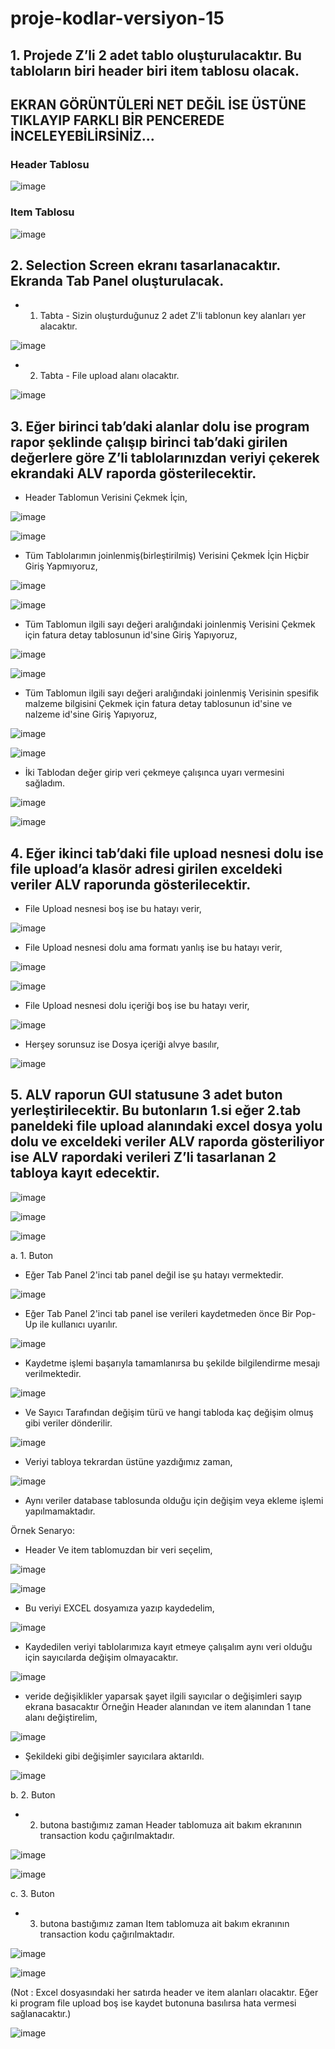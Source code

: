 # proje-kodlar-versiyon-15

## 1. Projede Z’li 2 adet tablo oluşturulacaktır. Bu tabloların biri header biri item tablosu olacak.

## EKRAN GÖRÜNTÜLERİ NET DEĞİL İSE ÜSTÜNE TIKLAYIP FARKLI BİR PENCEREDE İNCELEYEBİLİRSİNİZ...

### Header Tablosu

![image](https://github.com/xryal/proje-kodlar-versiyon-15/assets/81656700/524eb9ed-348a-4a71-b73e-d8a6a8fd6bb2)

### Item Tablosu

![image](https://github.com/xryal/proje-kodlar-versiyon-15/assets/81656700/b29107f0-e5ca-4e1a-b41b-38132d1b7083)

## 2. Selection Screen ekranı tasarlanacaktır. Ekranda Tab Panel oluşturulacak.

- 1. Tabta - Sizin oluşturduğunuz 2 adet Z'li tablonun key alanları yer alacaktır.

![image](https://github.com/xryal/proje-kodlar-versiyon-15/assets/81656700/a75ec4fe-5ab3-4a53-867b-9ef56624cad1)

- 2. Tabta - File upload  alanı olacaktır.
 
![image](https://github.com/xryal/proje-kodlar-versiyon-15/assets/81656700/7af33aa6-66ab-4e78-8bf0-54a56a042e2d)

## 3. Eğer birinci tab’daki alanlar dolu ise program rapor şeklinde çalışıp birinci tab’daki girilen değerlere göre Z’li tablolarınızdan veriyi çekerek ekrandaki ALV raporda gösterilecektir.

- Header Tablomun Verisini Çekmek İçin,

![image](https://github.com/xryal/proje-kodlar-versiyon-15/assets/81656700/8ea93e67-de39-4567-8db9-3cbb48be357c)

![image](https://github.com/xryal/proje-kodlar-versiyon-15/assets/81656700/387c2a33-016a-4b80-8483-a29d31964d0e)

- Tüm Tablolarımın joinlenmiş(birleştirilmiş) Verisini Çekmek İçin Hiçbir Giriş Yapmıyoruz,

![image](https://github.com/xryal/proje-kodlar-versiyon-15/assets/81656700/0c8f198c-95bb-4adc-bc3f-3c70909897ea)

![image](https://github.com/xryal/proje-kodlar-versiyon-15/assets/81656700/a01c447c-a569-4a78-8a43-72f50b79fdc9)

- Tüm Tablomun ilgili sayı değeri aralığındaki joinlenmiş Verisini Çekmek için fatura detay tablosunun id'sine Giriş Yapıyoruz,

![image](https://github.com/xryal/proje-kodlar-versiyon-15/assets/81656700/156ec5ba-5b9d-4986-a23a-d52ba5cbcb99)

![image](https://github.com/xryal/proje-kodlar-versiyon-15/assets/81656700/679e5d4d-58ef-4229-8150-200dd5e4ec8b)

- Tüm Tablomun ilgili sayı değeri aralığındaki joinlenmiş Verisinin spesifik malzeme bilgisini Çekmek için fatura detay tablosunun id'sine ve nalzeme id'sine Giriş Yapıyoruz,

![image](https://github.com/xryal/proje-kodlar-versiyon-15/assets/81656700/001de267-4051-48a1-bcd4-9c42fda41e53)

![image](https://github.com/xryal/proje-kodlar-versiyon-15/assets/81656700/46186efd-087b-4f07-a1ad-c9c1493d0391)

- İki Tablodan değer girip veri çekmeye çalışınca uyarı vermesini sağladım.

![image](https://github.com/xryal/proje-kodlar-versiyon-15/assets/81656700/157650dd-446b-4706-bd20-1c811971413f)

![image](https://github.com/xryal/proje-kodlar-versiyon-15/assets/81656700/588901e9-0a2a-4f96-83dd-ecdc4a2dd06b)

## 4. Eğer ikinci tab’daki file upload nesnesi dolu ise file upload’a klasör adresi girilen exceldeki veriler ALV raporunda gösterilecektir.

- File Upload nesnesi boş ise bu hatayı verir,

![image](https://github.com/xryal/proje-kodlar-versiyon-15/assets/81656700/f35e874d-fc75-43e7-bf5d-5977b5a43b33)

- File Upload nesnesi dolu ama formatı yanlış ise bu hatayı verir,

![image](https://github.com/xryal/proje-kodlar-versiyon-15/assets/81656700/10f0e682-0947-46b9-9c5d-0d84184be5a4)

![image](https://github.com/xryal/proje-kodlar-versiyon-15/assets/81656700/fc7014eb-2fd4-4d5e-82ac-ca8d4cb454f7)

- File Upload nesnesi dolu içeriği boş ise bu hatayı verir,

![image](https://github.com/xryal/proje-kodlar-versiyon-15/assets/81656700/82bbf4e6-3a21-48dc-8a5f-211b9a4d32f7)

- Herşey sorunsuz ise Dosya içeriği alvye basılır,

![image](https://github.com/xryal/proje-kodlar-versiyon-15/assets/81656700/5111cd61-e3e3-47a4-85a2-0bb6c9f9e58c)

## 5. ALV raporun GUI statusune 3 adet buton yerleştirilecektir. Bu butonların 1.si eğer 2.tab paneldeki file upload alanındaki excel dosya yolu dolu ve exceldeki veriler ALV raporda gösteriliyor ise ALV rapordaki verileri Z’li tasarlanan 2 tabloya kayıt edecektir.

![image](https://github.com/xryal/proje-kodlar-versiyon-15/assets/81656700/9e81be9b-5c7d-45df-a04e-c56085ee0740)

![image](https://github.com/xryal/proje-kodlar-versiyon-15/assets/81656700/cd4675b7-d915-48f8-b630-4d5717ae2d3e)

![image](https://github.com/xryal/proje-kodlar-versiyon-15/assets/81656700/9803e82e-25bd-4c05-bcfa-0e5ce69d84d6)

a. 1. Buton

- Eğer Tab Panel 2'inci tab panel değil ise şu hatayı vermektedir.

![image](https://github.com/xryal/proje-kodlar-versiyon-15/assets/81656700/2bbf9ded-fd88-4d9d-aaee-37cc9a750b77)

- Eğer Tab Panel 2'inci tab panel ise verileri kaydetmeden önce Bir Pop-Up ile kullanıcı uyarılır.

![image](https://github.com/xryal/proje-kodlar-versiyon-15/assets/81656700/5ed6c1de-757d-4d4a-9350-399151d2d03b)

- Kaydetme işlemi başarıyla tamamlanırsa bu şekilde bilgilendirme mesajı verilmektedir.

![image](https://github.com/xryal/proje-kodlar-versiyon-15/assets/81656700/58232566-8d6a-49a2-b27c-e8fd6fc0cda1)

- Ve Sayıcı Tarafından değişim türü ve hangi tabloda kaç değişim olmuş gibi veriler dönderilir.

![image](https://github.com/xryal/proje-kodlar-versiyon-15/assets/81656700/f90201bf-33ed-4594-8962-dfbe4e78ae69)

- Veriyi tabloya tekrardan üstüne yazdığımız zaman,

![image](https://github.com/xryal/proje-kodlar-versiyon-15/assets/81656700/874bff00-a932-45fd-9f36-694449dae217)

- Aynı veriler database tablosunda olduğu için değişim veya ekleme işlemi yapılmamaktadır.

Örnek Senaryo:

- Header Ve item tablomuzdan bir veri seçelim,

![image](https://github.com/xryal/proje-kodlar-versiyon-15/assets/81656700/c1301165-67ba-420d-bc6f-ef91c028bb8f)

![image](https://github.com/xryal/proje-kodlar-versiyon-15/assets/81656700/0769e80c-b2ff-4098-93fb-05832e07fa11)

- Bu veriyi EXCEL dosyamıza yazıp kaydedelim,

![image](https://github.com/xryal/proje-kodlar-versiyon-15/assets/81656700/ad5c1f59-4b11-4c61-b997-8d486cb0a865)

- Kaydedilen veriyi tablolarımıza kayıt etmeye çalışalım aynı veri olduğu için sayıcılarda değişim olmayacaktır.

![image](https://github.com/xryal/proje-kodlar-versiyon-15/assets/81656700/b6b4d81b-32fc-49b5-b418-86d35eb1f2f0)

- veride değişiklikler yaparsak şayet ilgili sayıcılar o değişimleri sayıp ekrana basacaktır Örneğin Header alanından ve item alanından 1 tane alanı değiştirelim,

![image](https://github.com/xryal/proje-kodlar-versiyon-15/assets/81656700/f7a3d51d-5de0-4c03-9708-85b8f0d64acd)

- Şekildeki gibi değişimler sayıcılara aktarıldı.

![image](https://github.com/xryal/proje-kodlar-versiyon-15/assets/81656700/a7d3b58a-c7a5-4928-83b7-b6a762d899e4)

b. 2. Buton

- 2. butona bastığımız zaman Header tablomuza ait bakım ekranının transaction kodu çağırılmaktadır.

![image](https://github.com/xryal/proje-kodlar-versiyon-15/assets/81656700/28b43980-f043-4c4a-abdd-038bd45a54f8)

![image](https://github.com/xryal/proje-kodlar-versiyon-15/assets/81656700/8a057289-a5fb-4518-a679-c0b34905aebe)

c. 3. Buton

- 3. butona bastığımız zaman Item tablomuza ait bakım ekranının transaction kodu çağırılmaktadır.
 
![image](https://github.com/xryal/proje-kodlar-versiyon-15/assets/81656700/45c15c2b-b6f0-4f82-85f4-d4d7c529320e)

![image](https://github.com/xryal/proje-kodlar-versiyon-15/assets/81656700/bb7ea910-b465-42f4-a372-e278aa4b9bf9)

(Not : Excel dosyasındaki her satırda header ve item alanları olacaktır. Eğer ki program file upload boş ise kaydet butonuna basılırsa hata vermesi sağlanacaktır.)

![image](https://github.com/xryal/proje-kodlar-versiyon-15/assets/81656700/6a23a1f9-f842-49a0-a395-8f90506ad408)

